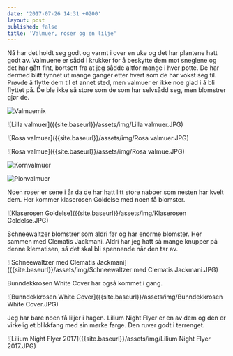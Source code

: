 ```yaml
---
date: '2017-07-26 14:31 +0200'
layout: post
published: false
title: 'Valmuer, roser og en lilje'
---
```


Nå har det holdt seg godt og varmt i over en uke og det har plantene hatt godt av. Valmuene er sådd i krukker for å beskytte dem mot sneglene og det har gått fint, bortsett fra at jeg sådde altfor mange i hver potte. De har dermed blitt tynnet ut mange ganger etter hvert som de har vokst seg til. Prøvde å flytte dem til et annet sted, men valmuer er ikke noe glad i å bli flyttet på. De ble ikke så store som de som har selvsådd seg, men blomstrer gjør de.

![Valmuemix]({{site.baseurl}}/assets/img/Valmuemix.JPG)

![Lilla valmuer]({{site.baseurl}}/assets/img/Lilla valmuer.JPG)

<!--more-->

![Rosa valmuer]({{site.baseurl}}/assets/img/Rosa valmuer.JPG)

![Rosa valmue]({{site.baseurl}}/assets/img/Rosa valmue.JPG)

![Kornvalmuer]({{site.baseurl}}/assets/img/Kornvalmuer.JPG)

![Pionvalmuer]({{site.baseurl}}/assets/img/Pionvalmuer.JPG)

Noen roser er sene i år da de har hatt litt store naboer som nesten har kvelt dem. Her kommer klaserosen Goldelse med noen få blomster. 

![Klaserosen Goldelse]({{site.baseurl}}/assets/img/Klaserosen Goldelse.JPG)

Schneewaltzer blomstrer som aldri før og har enorme blomster. Her sammen med Clematis Jackmani. Aldri har jeg hatt så mange knupper på denne klematisen, så det skal bli spennende når den tar av. 

![Schneewaltzer med Clematis Jackmani]({{site.baseurl}}/assets/img/Schneewaltzer med Clematis Jackmani.JPG)

Bunndekkrosen White Cover har også kommet i gang. 

![Bunndekkrosen White Cover]({{site.baseurl}}/assets/img/Bunndekkrosen White Cover.JPG)

Jeg har bare noen få liljer i hagen.  Lilium Night Flyer er en av dem og den er virkelig et blikkfang med sin mørke farge. Den ruver godt i terrenget. 

![Lilium Night Flyer 2017]({{site.baseurl}}/assets/img/Lilium Night Flyer 2017.JPG)

